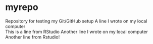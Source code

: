 # myrepo
Repository for testing my Git/GitHub setup
A line I wrote on my local computer  
This is a line from RStudio
Another line I wrote on my local computer
Another line from Rstudio!

